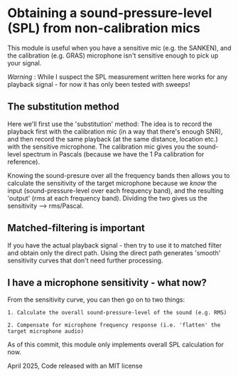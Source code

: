 Obtaining a sound-pressure-level (SPL) from non-calibration mics
================================================================
This module is useful when you have a sensitive mic (e.g. the SANKEN), and the calibration (e.g. GRAS) microphone isn't sensitive enough to pick up your signal.

*Warning* : While I suspect the SPL measurement written here works for any playback signal - for now it has only been tested with sweeps!

## The substitution method
Here we'll first use the 'substitution' method:
The idea is to record the playback first with the calibration mic (in a way that there's enough SNR), and then record the same playback (at the same distance, location etc.) with the sensitive microphone. The calibration mic gives you the sound-level spectrum in Pascals (because we have the 1 Pa calibration for reference). 

Knowing the sound-presure over all the frequency bands then allows you to calculate the sensitivity of the target microphone because we *know* the input (sound-pressure-level over each frequency band), and the resulting 'output' (rms at each frequency band). Dividing the two gives us the sensitivity --> rms/Pascal. 

## Matched-filtering is important
If you have the actual playback signal - then try to use it to matched filter and obtain only the direct path. 
Using the direct path generates 'smooth' sensitivity curves that don't need further processing.

## I have a microphone sensitivity - what now?
From the sensitivity curve, you can then go on to two things:

	1. Calculate the overall sound-pressure-level of the sound (e.g. RMS)
 
	2. Compensate for microphone frequency response (i.e. 'flatten' the target microphone audio)

As of this commit, this module only implements overall SPL calculation for now. 





April 2025, Code released with an MIT license
